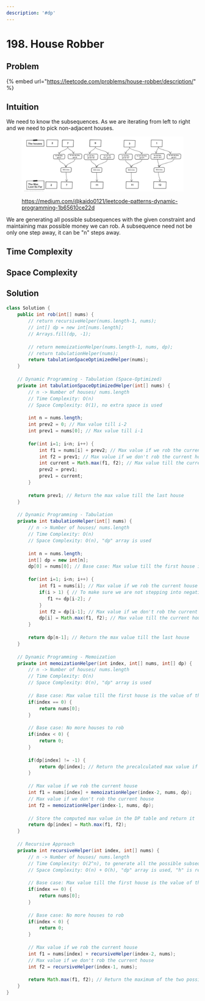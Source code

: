```yaml
---
description: '#dp'
---
```


# 198. House Robber

## Problem

{% embed url="https://leetcode.com/problems/house-robber/description/" %}

## Intuition

We need to know the subsequences. As we are iterating from left to right and we need to pick non-adjacent houses.&#x20;

<figure><img src="../.gitbook/assets/image (83).png" alt=""><figcaption><p><a href="https://medium.com/@kaido0121/leetcode-patterns-dynamic-programming-1b65610ce22d">https://medium.com/@kaido0121/leetcode-patterns-dynamic-programming-1b65610ce22d</a></p></figcaption></figure>

We are generating all possible subsequences with the given constraint and maintaining max possible money we can rob. A subsequence need not be only one step away, it can be "n" steps away.

## Time Complexity



## Space Complexity



## Solution

```java
class Solution {
    public int rob(int[] nums) {
        // return recursiveHelper(nums.length-1, nums);
        // int[] dp = new int[nums.length];
        // Arrays.fill(dp, -1);

        // return memoizationHelper(nums.length-1, nums, dp);
        // return tabulationHelper(nums);
        return tabulationSpaceOptimizedHelper(nums);
    }

    // Dynamic Programming - Tabulation (Space-Optimized)
    private int tabulationSpaceOptimizedHelper(int[] nums) {
        // n -> Number of houses/ nums.length
        // Time Complexity: O(n)
        // Space Complexity: O(1), no extra space is used

        int n = nums.length;
        int prev2 = 0; // Max value till i-2
        int prev1 = nums[0]; // Max value till i-1

        for(int i=1; i<n; i++) {
            int f1 = nums[i] + prev2; // Max value if we rob the current house
            int f2 = prev1; // Max value if we don't rob the current house
            int current = Math.max(f1, f2); // Max value till the current house
            prev2 = prev1;
            prev1 = current;
        }

        return prev1; // Return the max value till the last house
    }

    // Dynamic Programming - Tabulation
    private int tabulationHelper(int[] nums) {
        // n -> Number of houses/ nums.length
        // Time Complexity: O(n)
        // Space Complexity: O(n), "dp" array is used

        int n = nums.length;
        int[] dp = new int[n];
        dp[0] = nums[0]; // Base case: Max value till the first house is the value of the first house

        for(int i=1; i<n; i++) {
            int f1 = nums[i]; // Max value if we rob the current house
            if(i > 1) { // To make sure we are not stepping into negative indices
               f1 += dp[i-2]; /
            }
            int f2 = dp[i-1]; // Max value if we don't rob the current house
            dp[i] = Math.max(f1, f2); // Max value till the current house
        }

        return dp[n-1]; // Return the max value till the last house
    }

    // Dynamic Programming - Memoization
    private int memoizationHelper(int index, int[] nums, int[] dp) {
        // n -> Number of houses/ nums.length
        // Time Complexity: O(n)
        // Space Complexity: O(n), "dp" array is used

        // Base case: Max value till the first house is the value of the first house
        if(index == 0) {
            return nums[0]; 
        }

        // Base case: No more houses to rob
        if(index < 0) {
            return 0; 
        }

        if(dp[index] != -1) {
            return dp[index]; // Return the precalculated max value if already computed
        }

        // Max value if we rob the current house
        int f1 = nums[index] + memoizationHelper(index-2, nums, dp); 
        // Max value if we don't rob the current house
        int f2 = memoizationHelper(index-1, nums, dp); 
        
        // Store the computed max value in the DP table and return it
        return dp[index] = Math.max(f1, f2); 
    }

    // Recursive Approach
    private int recursiveHelper(int index, int[] nums) {
        // n -> Number of houses/ nums.length
        // Time Complexity: O(2^n), to generate all the possible subsequences
        // Space Complexity: O(n) + O(h), "dp" array is used, "h" is recursion stack

        // Base case: Max value till the first house is the value of the first house
        if(index == 0) {
            return nums[0]; 
        }

        // Base case: No more houses to rob
        if(index < 0) {
            return 0; 
        }

        // Max value if we rob the current house
        int f1 = nums[index] + recursiveHelper(index-2, nums);
        // Max value if we don't rob the current house
        int f2 = recursiveHelper(index-1, nums); 

        return Math.max(f1, f2); // Return the maximum of the two possibilities
    }
}
```
